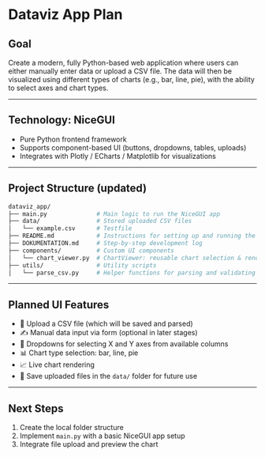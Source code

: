 # Dataviz App Plan

## Goal
Create a modern, fully Python-based web application where users can either manually enter data or upload a CSV file. The data will then be visualized using different types of charts (e.g., bar, line, pie), with the ability to select axes and chart types.

---

## Technology: NiceGUI
- Pure Python frontend framework
- Supports component-based UI (buttons, dropdowns, tables, uploads)
- Integrates with Plotly / ECharts / Matplotlib for visualizations

---
## Project Structure (updated)
```bash
dataviz_app/
├── main.py              # Main logic to run the NiceGUI app
├── data/                # Stored uploaded CSV files
│   └── example.csv      # Testfile
├── README.md            # Instructions for setting up and running the app
├── DOKUMENTATION.md     # Step-by-step development log
├── components/          # Custom UI components
│   └── chart_viewer.py  # ChartViewer: reusable chart selection & rendering
├── utils/               # Utility scripts
│   └── parse_csv.py     # Helper functions for parsing and validating CSV files
```
---

## Planned UI Features
- 📁 Upload a CSV file (which will be saved and parsed)
- ✍️ Manual data input via form (optional in later stages)
- 🔽 Dropdowns for selecting X and Y axes from available columns
- 📊 Chart type selection: bar, line, pie
- 📈 Live chart rendering
- 💾 Save uploaded files in the `data/` folder for future use

---

## Next Steps
1. Create the local folder structure
2. Implement `main.py` with a basic NiceGUI app setup
3. Integrate file upload and preview the chart